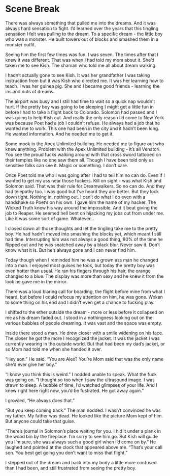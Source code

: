 #  Scene Break


There was always something that pulled me into the dreams. And it was always
hard sensation to fight. I’d learned over the years that this tingling sensation
I felt was pulling to the dream. To a specific dream - the little boy who was a
monster. He built towers out of blocks and smashed them in a monster outfit.


Seeing him the first few times was fun. I was seven. The times after that I knew
it was different. That was when I had told my mom about it. She’d taken me to
see Kish. The shaman who told me all about dream walking.


I hadn’t actually gone to see Kish. It was her grandfather I was taking
instruction from but it was Kish who directed me. It was her learning how to
teach. I was her guinea pig. She and I became good friends - learning the ins
and outs of dreams.


The airport was busy and I still had time to wait so a quick nap wouldn’t hurt.
If the pretty boy was going to be sleeping I might get a little fun in before I
had to take a flight back to Colorado. Solomon had passed and I was going to
help Kish out. And really the only reason I’d come to New York was because Poet
had a job I couldn’t refuse. He always had a job that he wanted me to work. This
one had been in the city and it hadn’t been long. He wanted information. And he
needed me to get it.


Some mook in the Apex Unlimited building. He needed me to figure out who knew
anything. Problem with the Apex Unlimited building - it’s all Venatori. You see
the proud fucks walking around with that cross sword tattooed on their temples
like no one saw them all. Though I have been told only us sensitive folks can
see it. Magic or something. I don’t care.


Once Poet told me who I was going after I had to tell him no can do. Even if I
wanted to get my ass near those fuckers. Kill on sight - was what Kish and
Solomon said. That was their rule for Dreamwalkers. So no can do. And they had
telepathy too. I was good but I’ve heard they are better. But they lock down
tight. Nothing in, nothing out. I can’t do what I do even with a handshake so
Poet’s on his own. I gave him the name of my hacker. The Wicked Truth knew his
way around the impossible. And it beat giving the job to Reaper. He seemed hell
bent on hijacking my jobs out from under me. Like it was some sort of game.
Whatever…


I closed down all those thoughts and let the tingling take me to the pretty boy.
He had hadn’t moved into smashing the blocks yet, which meant I still had time.
Interrupting him was not always a good thing, 80% of the time he flipped out and
he was snatched away by a black blur. Never saw it. Don’t know what it is. But
he’s always gone and I can never find him.


Today though when I reminded him he was a grown ass man he changed into a man. I
enjoyed most guises he took, but today the pretty boy was even hotter than
usual. He ran his fingers through his hair, the orange changed to a blue. The
display was more than sexy and he knew it from the look he gave me in the
mirror.


There was a loud blaring call for boarding, the flight before mine from what I
heard, but before I could refocus my attention on him, he was gone. Woken to
some thing on his end and I didn’t even get a chance to fucking play.


I shifted to the ether outside the dream - more or less before it collapsed on
me as his dream faded out. I stood in a nothingness looking out on the various
bubbles of people dreaming. It was vast and the space was empty.


Inside there stood a man. He drew closer with a smile widening on his face. The
closer he got the more I recognized the jacket. It was the jacket I was
currently wearing in the outside world. But that had been my dad’s jacket, or so
Mom had told me when she handed it over.


“Hey son.” He said. “You are Alex? You’re Mom said that was the only name she’d
ever give her boy.”


“I know you think this is weird.” I nodded unable to speak. What the fuck was
going on. “I thought so too when I saw the ultrasound image. I was drawn to
sleep. A bubble of time, I’d watched glimpses of your life. And I knew right
here right now, you’d be fustrated. He got away again.”


I growled, “He always does that.”


“But you keep coming back.” The man nodded. I wasn’t convinced he was my father.
My father was dead. He looked like the picture Mom kept of him. But anyone could
take that guise.


“There’s journal in Solomon’s place waiting for you. I hid it under a plank in
the wood bin by the fireplace. I’m sorry to see him go. But Kish will guide you
I’m sure, she was always such a good girl when I’d come on by.” He laughed and
pointed at the clock that appeared above me. “That’s your call son. You best get
going you don’t want to miss that flight.”


I stepped out of the dream and back into my body a little more confused than I
had been, and still frustrated from seeing the pretty boy.

<!--stackedit_data:
eyJoaXN0b3J5IjpbMTcyMjk5MTgxNF19
-->